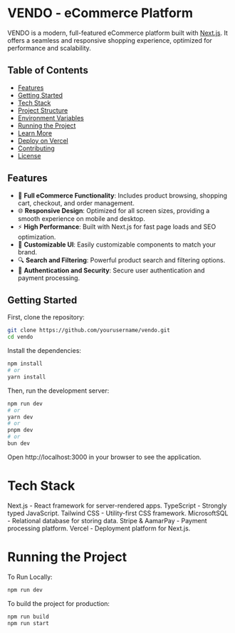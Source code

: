 # VENDO - eCommerce Platform

VENDO is a modern, full-featured eCommerce platform built with [Next.js](https://nextjs.org/). It offers a seamless and responsive shopping experience, optimized for performance and scalability.

## Table of Contents
- [Features](#features)
- [Getting Started](#getting-started)
- [Tech Stack](#tech-stack)
- [Project Structure](#project-structure)
- [Environment Variables](#environment-variables)
- [Running the Project](#running-the-project)
- [Learn More](#learn-more)
- [Deploy on Vercel](#deploy-on-vercel)
- [Contributing](#contributing)
- [License](#license)

## Features

- 🛒 **Full eCommerce Functionality**: Includes product browsing, shopping cart, checkout, and order management.
- 🌐 **Responsive Design**: Optimized for all screen sizes, providing a smooth experience on mobile and desktop.
- ⚡ **High Performance**: Built with Next.js for fast page loads and SEO optimization.
- 🎨 **Customizable UI**: Easily customizable components to match your brand.
- 🔍 **Search and Filtering**: Powerful product search and filtering options.
- 🔐 **Authentication and Security**: Secure user authentication and payment processing.

## Getting Started

First, clone the repository:

```bash
git clone https://github.com/yourusername/vendo.git
cd vendo
```

Install the dependencies:

```bash
npm install
# or
yarn install
```

Then, run the development server:

```bash
npm run dev
# or
yarn dev
# or
pnpm dev
# or
bun dev
```

Open http://localhost:3000 in your browser to see the application.

# Tech Stack
Next.js - React framework for server-rendered apps.
TypeScript - Strongly typed JavaScript.
Tailwind CSS - Utility-first CSS framework.
MicrosoftSQL - Relational database for storing data.
Stripe & AamarPay - Payment processing platform.
Vercel - Deployment platform for Next.js.

# Running the Project

To Run Locally:
```bash
npm run dev
```

To build the project for production:
```bash
npm run build
npm run start

```
